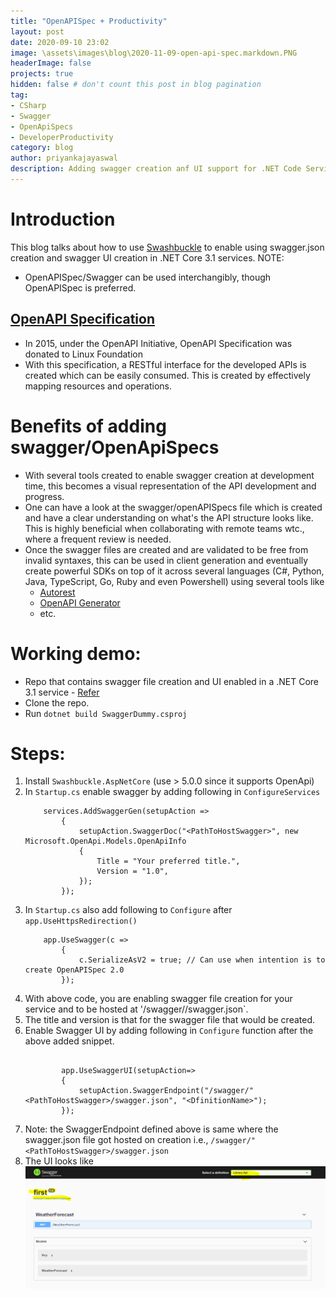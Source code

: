 ```yaml
---
title: "OpenAPISpec + Productivity"
layout: post
date: 2020-09-10 23:02
image: \assets\images\blog\2020-11-09-open-api-spec.markdown.PNG
headerImage: false
projects: true
hidden: false # don't count this post in blog pagination
tag:
- CSharp
- Swagger
- OpenApiSpecs
- DeveloperProductivity
category: blog
author: priyankajayaswal
description: Adding swagger creation anf UI support for .NET Code Service
---
```


# Introduction

This blog talks about how to use [Swashbuckle](https://github.com/domaindrivendev/Swashbuckle.AspNetCore/) to enable using swagger.json creation and swagger UI creation in .NET Core 3.1 services.
NOTE:
 - OpenAPISpec/Swagger can be used interchangibly, though OpenAPISpec is preferred.

## [OpenAPI Specification](https://swagger.io/)

- In 2015, under the OpenAPI Initiative, OpenAPI Specification was donated to Linux Foundation
- With this specification, a RESTful interface for the developed APIs is created which can be easily consumed. This is created by effectively mapping resources and operations.

# Benefits of adding swagger/OpenApiSpecs
- With several tools created to enable swagger creation at development time, this becomes a visual representation of the API development and progress.
- One can have a look at the swagger/openAPISpecs file which is created and have a clear understanding on what's the API structure looks like. This is highly beneficial when collaborating with remote teams wtc., where a frequent review is needed.
- Once the swagger files are created and are validated to be free from invalid syntaxes, this can be used in client generation and eventually create powerful SDKs on top of it across several languages (C#, Python, Java, TypeScript, Go, Ruby and even Powershell) using several tools like
    - [Autorest](https://github.com/Azure/autorest/)
    - [OpenAPI Generator](https://github.com/OpenAPITools/openapi-generator)
    - etc.

# Working demo:

- Repo that contains swagger file creation and UI enabled in a .NET Core 3.1 service - [Refer](https://github.com/priyankajayaswal1/SwaggerDummy)
- Clone the repo.
- Run `dotnet build SwaggerDummy.csproj`

# Steps:
1. Install `Swashbuckle.AspNetCore` (use > 5.0.0 since it supports OpenApi)
2. In `Startup.cs` enable swagger by adding following in `ConfigureServices`
    ```
        services.AddSwaggerGen(setupAction =>
            {
                setupAction.SwaggerDoc("<PathToHostSwagger>", new Microsoft.OpenApi.Models.OpenApiInfo
                {
                    Title = "Your preferred title.",
                    Version = "1.0",
                });
            });

    ```
3. In `Startup.cs` also add following to `Configure` after `app.UseHttpsRedirection()`
    ```
        app.UseSwagger(c =>
            {
                c.SerializeAsV2 = true; // Can use when intention is to create OpenAPISpec 2.0
            });
    ```
3. With above code, you are enabling swagger file creation for your service and to be hosted at '<your-service-url>/swagger/<PathToHostSwagger>/swagger.json`.
4. The title and version is that for the swagger file that would be created.
5. Enable Swagger UI by adding following in `Configure` function after the above added snippet.
    ```

            app.UseSwaggerUI(setupAction=>
            {
                setupAction.SwaggerEndpoint("/swagger/"<PathToHostSwagger>/swagger.json", "<DfinitionName>");
            });
    ```
6. Note: the SwaggerEndpoint defined above is same where the swagger.json file got hosted on creation i.e., `/swagger/"<PathToHostSwagger>/swagger.json`
7. The UI looks like ![UI](..\assets\images\blog\2020-11-09-blog.markdown.PNG)
